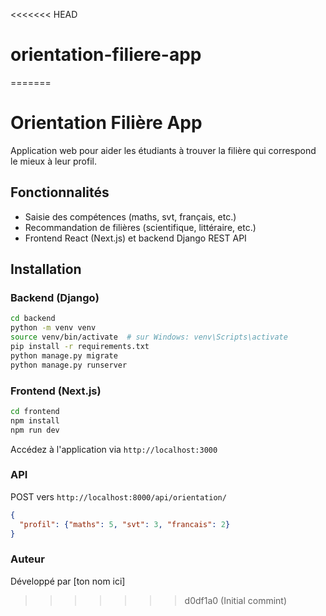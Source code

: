 <<<<<<< HEAD
# orientation-filiere-app
=======
# Orientation Filière App

Application web pour aider les étudiants à trouver la filière qui correspond le mieux à leur profil.

## Fonctionnalités
- Saisie des compétences (maths, svt, français, etc.)
- Recommandation de filières (scientifique, littéraire, etc.)
- Frontend React (Next.js) et backend Django REST API

## Installation

### Backend (Django)
```bash
cd backend
python -m venv venv
source venv/bin/activate  # sur Windows: venv\Scripts\activate
pip install -r requirements.txt
python manage.py migrate
python manage.py runserver
```

### Frontend (Next.js)
```bash
cd frontend
npm install
npm run dev
```

Accédez à l'application via `http://localhost:3000`

### API
POST vers `http://localhost:8000/api/orientation/`
```json
{
  "profil": {"maths": 5, "svt": 3, "francais": 2}
}
```

### Auteur
Développé par [ton nom ici]
>>>>>>> d0df1a0 (Initial commint)
